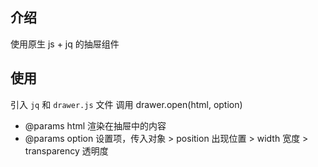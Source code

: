##  介绍
使用原生 js + jq 的抽屉组件

##  使用
引入 `jq` 和 `drawer.js` 文件
调用 drawer.open(html, option)
   *  @params html 渲染在抽屉中的内容
   *  @params option 设置项，传入对象
    >  position 出现位置
    >  width  宽度
    >  transparency 透明度
